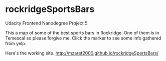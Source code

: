 # rockridgeSportsBars
Udacity Frontend Nanodegree Project 5

This a map of some of the best sports bars in Rockridge. One of them is in Temescal so please forgive me. Click the marker to see some info gathered from yelp.

Here's the working site. http://mzaret2000.github.io/rockridgeSportsBars/
